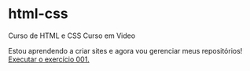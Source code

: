 # html-css
 Curso de HTML e CSS Curso em Video

Estou aprendendo a criar sites e agora vou gerenciar meus repositórios!
<a href="https://matheusaguero.github.io/html-css/mod01-ex/ex001/index.html">Executar o exercício 001.</a>